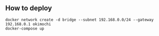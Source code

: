 

## How to deploy

```
docker network create -d bridge --subnet 192.168.0.0/24 --gateway 192.168.0.1 okimochi
docker-compose up
```
